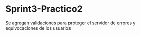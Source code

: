 # Sprint3-Practico2
Se agregan validaciones para proteger el servidor de errores y equivocaciones de los usuarios 
